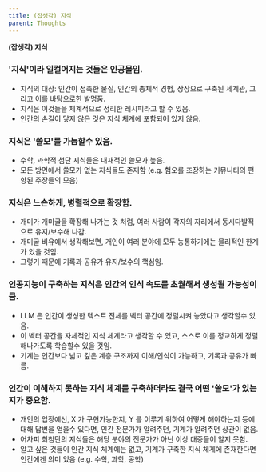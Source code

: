 ```yaml
---
title: (잡생각) 지식
parent: Thoughts
---
```


**(잡생각) 지식**
### '지식'이라 일컬어지는 것들은 인공물임.
   - 지식의 대상: 인간이 접촉한 물질, 인간의 총체적 경험, 상상으로 구축된 세계관, 그리고 이를 바탕으로한 발명품.
   - 지식은 이것들을 체계적으로 정리한 레시피라고 할 수 있음.
   - 인간의 손길이 닿지 않은 것은 지식 체계에 포함되어 있지 않음.

### 지식은 '쓸모'를 가늠할수 있음.
   - 수학, 과학적 첨단 지식들은 내재적인 쓸모가 높음.
   - 모든 방면에서 쓸모가 없는 지식들도 존재함 (e.g. 혐오를 조장하는 커뮤니티의 편향된 주장들의 모음)

### 지식은 느슨하게, 병렬적으로 확장함.
   - 개미가 개미굴을 확장해 나가는 것 처럼, 여러 사람이 각자의 자리에서 동시다발적으로 유지/보수해 나감.
   - 개미굴 비유에서 생각해보면, 개인이 여러 분야에 모두 능통하기에는 물리적인 한계가 있을 것임.
   - 그렇기 때문에 기록과 공유가 유지/보수의 핵심임.

### 인공지능이 구축하는 지식은 인간의 인식 속도를 초월해서 생성될 가능성이 큼.
   - LLM 은 인간이 생성한 텍스트 전체를 벡터 공간에 정렬시켜 놓았다고 생각할수 있음.
   - 이 벡터 공간을 자체적인 지식 체계라고 생각할 수 있고, 스스로 이를 정교하게 정렬해나가도록 학습할수 있을 것임.
   - 기계는 인간보다 넓고 깊은 계층 구조까지 이해/인식이 가능하고, 기록과 공유가 빠름.

### 인간이 이해하지 못하는 지식 체계를 구축하더라도 결국 어떤 '쓸모'가 있는지가 중요함.
   - 개인의 입장에선, X 가 구현가능한지, Y 를 이루기 위하여 어떻게 해야하는지 등에 대해 답변을 얻을수 있다면, 인간 전문가가 알려주던, 기계가 알려주던 상관이 없음.
   - 어차피 최첨단의 지식들은 해당 분야의 전문가가 아닌 이상 대중들이 알지 못함.
   - 알고 싶은 것들이 인간 지식 체계에는 없고, 기계가 구축한 지식 체계에 존재한다면 인간에겐 의미 있음 (e.g. 수학, 과학, 공학)